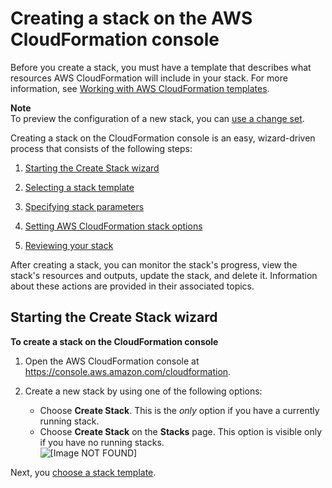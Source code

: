 # Creating a stack on the AWS CloudFormation console<a name="cfn-console-create-stack"></a>

Before you create a stack, you must have a template that describes what resources AWS CloudFormation will include in your stack\. For more information, see [Working with AWS CloudFormation templates](template-guide.md)\.

**Note**  
To preview the configuration of a new stack, you can [use a change set](cfn-console-create-stacks-changesets.md)\.

Creating a stack on the CloudFormation console is an easy, wizard\-driven process that consists of the following steps:

1. [Starting the Create Stack wizard](#cfn-using-console-initiating-stack-creation)

1. [Selecting a stack template](cfn-using-console-create-stack-template.md)

1. [Specifying stack parameters](cfn-using-console-create-stack-parameters.md)

1. [Setting AWS CloudFormation stack options](cfn-console-add-tags.md)

1. [Reviewing your stack](cfn-using-console-create-stack-review.md)

After creating a stack, you can monitor the stack's progress, view the stack's resources and outputs, update the stack, and delete it\. Information about these actions are provided in their associated topics\.

## Starting the Create Stack wizard<a name="cfn-using-console-initiating-stack-creation"></a>

**To create a stack on the CloudFormation console**

1. Open the AWS CloudFormation console at [https://console\.aws\.amazon\.com/cloudformation](https://console.aws.amazon.com/cloudformation/)\.

1. Create a new stack by using one of the following options:
   - Choose **Create Stack**\. This is the _only_ option if you have a currently running stack\.
   - Choose **Create Stack** on the **Stacks** page\. This option is visible only if you have no running stacks\.  
     ![[Image NOT FOUND]](http://docs.aws.amazon.com/AWSCloudFormation/latest/UserGuide/images/console-create-stack-stacks-create-stack.png)

Next, you [choose a stack template](cfn-using-console-create-stack-template.md)\.
